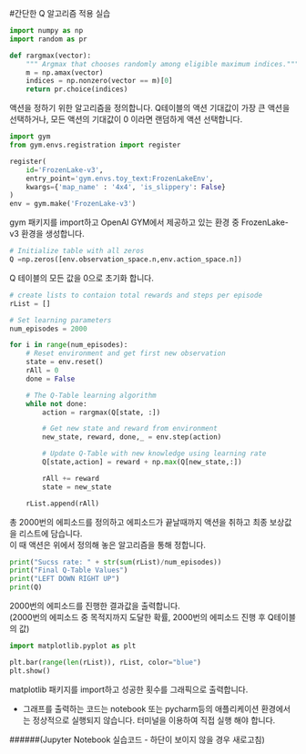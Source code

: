 #간단한 Q 알고리즘 적용 실습


```python
import numpy as np
import random as pr

def rargmax(vector):
    """ Argmax that chooses randomly among eligible maximum indices."""
    m = np.amax(vector)
    indices = np.nonzero(vector == m)[0]
    return pr.choice(indices)
```

액션을 정하기 위한 알고리즘을 정의합니다. Q테이블의 액션 기대값이 가장 큰 액션을 선택하거나, 모든 액션의 기대값이 0 이라면 랜덤하게 액션 선택합니다.


```python
import gym
from gym.envs.registration import register

register(
    id='FrozenLake-v3',
    entry_point='gym.envs.toy_text:FrozenLakeEnv',
    kwargs={'map_name' : '4x4', 'is_slippery': False}
)
env = gym.make('FrozenLake-v3')
```

gym 패키지를 import하고 OpenAI GYM에서 제공하고 있는 환경 중 FrozenLake-v3 환경을 생성합니다.


```python
# Initialize table with all zeros
Q =np.zeros([env.observation_space.n,env.action_space.n])
```

Q 테이블의 모든 값을 0으로 초기화 합니다.  


```python
# create lists to contaion total rewards and steps per episode
rList = []

# Set learning parameters
num_episodes = 2000

for i in range(num_episodes):
    # Reset environment and get first new observation
    state = env.reset()
    rAll = 0
    done = False

    # The Q-Table learning algorithm
    while not done:
        action = rargmax(Q[state, :])

        # Get new state and reward from environment
        new_state, reward, done,_ = env.step(action)

        # Update Q-Table with new knowledge using learning rate
        Q[state,action] = reward + np.max(Q[new_state,:])

        rAll += reward
        state = new_state

    rList.append(rAll)
```

총 2000번의 에피소드를 정의하고 에피소드가 끝날때까지 액션을 취하고 최종 보상값을 리스트에 담습니다.  
이 때 액션은 위에서 정의해 놓은 알고리즘을 통해 정합니다.


```python
print("Sucss rate: " + str(sum(rList)/num_episodes))
print("Final Q-Table Values")
print("LEFT DOWN RIGHT UP")
print(Q)
```

2000번의 에피소드를 진행한 결과값을 출력합니다.  
(2000번의 에피소드 중 목적지까지 도달한 확률, 2000번의 에피소드 진행 후 Q테이블의 값)


```python
import matplotlib.pyplot as plt

plt.bar(range(len(rList)), rList, color="blue")
plt.show()
```

matplotlib 패키지를 import하고 성공한 횟수를 그래픽으로 출력합니다.  
* 그래프를 출력하는 코드는 notebook 또는 pycharm등의 애플리케이션 환경에서는 정상적으로 실행되지 않습니다. 터미널을 이용하여 직접 실행 해야 합니다.

######(Jupyter Notebook 실습코드 - 하단이 보이지 않을 경우 새로고침)
<script src="https://gist.github.com/rygh4775/1f502f134bcd8601a910840e1c8a4563.js"></script>
